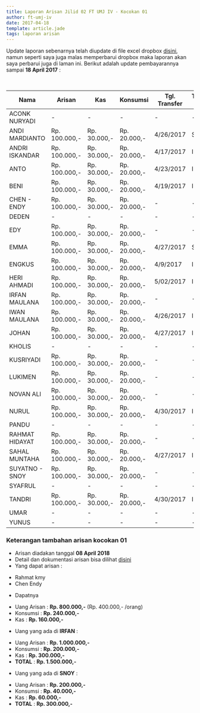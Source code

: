 ```yaml
---
title: Laporan Arisan Jilid 02 FT UMJ IV - Kocokan 01
author: ft-umj-iv
date: 2017-04-18
template: article.jade
tags: laporan arisan
---
```


Update laporan sebenarnya telah diupdate di file excel dropbox [disini](https://www.dropbox.com/s/lqrvit24hfh3fot/Arisan%20UMJ%20TechInfo4%20Jilid%2002.xlsx?dl=0), namun seperti saya juga malas memperbarui dropbox maka laporan akan saya perbarui juga di laman ini. Berikut adalah update pembayarannya sampai **18 April 2017** :

<br/>
<span class="more"></span>


|Nama						| Arisan 		  	| Kas 			| Konsumsi 		| Tgl. Transfer	| Transfered To |
|--------------------------	|-------------------|---------------|---------------|---------------|---------------|
| ACONK NURYADI 			|- 			  		| -				| -				|-				|-				|
| ANDI MARDIANTO 			|Rp. 100.000,- 		|Rp. 30.000,-	| Rp. 20.000,-	|4/26/2017		| SNOY			|
| ANDRI ISKANDAR 			|Rp. 100.000,- 		|Rp. 30.000,-	| Rp. 20.000,-	|4/17/2017		| IRFAN			|
| ANTO  						  |Rp. 100.000,- 		|Rp. 30.000,-	| Rp. 20.000,-	|4/23/2017		| IRFAN			|
| BENI 						    |Rp. 100.000,- 		|Rp. 30.000,-	| Rp. 20.000,-	|4/19/2017		| IRFAN			|
| CHEN - ENDY 				|Rp. 100.000,- 		|Rp. 30.000,-	| Rp. 20.000,-	|-				|-				|
| DEDEN 					    |- 			  		| -				| -				|-				|-				|
| EDY 						    |Rp. 100.000,- 		|Rp. 30.000,-	| Rp. 20.000,-	|-				|-				|
| EMMA 						    |Rp. 100.000,- 		|Rp. 30.000,-	| Rp. 20.000,-	|4/27/2017		| SNOY			|
| ENGKUS 					    |Rp. 100.000,-		|Rp. 30.000,-	| Rp. 20.000,-	|4/9/2017		| IRFAN			|
| HERI AHMADI 				|Rp. 100.000,- 		|Rp. 30.000,-	| Rp. 20.000,-	|5/02/2017		| IRFAN			|
| IRFAN MAULANA 			|Rp. 100.000,- 		|Rp. 30.000,-	| Rp. 20.000,-	|-				|-				|
| IWAN MAULANA 				|Rp. 100.000,- 		|Rp. 30.000,-	| Rp. 20.000,-	|4/26/2017		| IRFAN			|
| JOHAN 					    |Rp. 100.000,- 		|Rp. 30.000,-	| Rp. 20.000,-	|4/27/2017		| IRFAN			|
| KHOLIS 					    |- 			  		| -				| -				|-				|-				|
| KUSRIYADI 				  |Rp. 100.000,- 		|Rp. 30.000,-	| Rp. 20.000,-	|-				|-				|
| LUKIMEN 					  |Rp. 100.000,- 		|Rp. 30.000,-	| Rp. 20.000,-	|-				|-				|
| NOVAN ALI 				  |Rp. 100.000,- 		|Rp. 30.000,-	| Rp. 20.000,-	|-				|-				|
| NURUL				 		    |Rp. 100.000,- 		|Rp. 30.000,-	| Rp. 20.000,-	|4/30/2017		| IRFAN			|
| PANDU 					    |	- 			  	| -				| -				|-				|-				|
| RAHMAT HIDAYAT 			|Rp. 100.000,- 		|Rp. 30.000,-	| Rp. 20.000,-	|-				|-				|
| SAHAL MUNTAHA 			|Rp. 100.000,- 		|Rp. 30.000,-	| Rp. 20.000,-	|4/27/2017		| IRFAN			|
| SUYATNO - SNOY 			|Rp. 100.000,- 		|Rp. 30.000,-	| Rp. 20.000,-	|-				|-				|
| SYAFRUL 					  |- 			  		| -				| -				|-				|-				|
| TANDRI 					    |Rp. 100.000,- 		|Rp. 30.000,-	| Rp. 20.000,-	|4/30/2017		| IRFAN			|
| UMAR 						    |- 			  		| -				| -				|-				|-				|
| YUNUS 					    |- 			  		| -				| -				|-				|-				|



### Keterangan tambahan arisan kocokan 01
+ Arisan diadakan tanggal **08 April 2018**
+ Detail dan dokumentasi arisan bisa dilihat [disini](https://ft-umj-4.github.io/story/articles/arisan-jilid-2-01-Rumah-Rahmat/)
+ Yang dapat arisan :
 - Rahmat kmy
 - Chen Endy
+ Dapatnya
 - Uang Arisan	 : **Rp. 800.000,-** (Rp. 400.000,- /orang)
 - Konsumsi 	   : **Rp. 240.000,-**
 - Kas 			     : **Rp. 160.000,-**
+ Uang yang ada di **IRFAN** :
 - Uang Arisan	 : **Rp. 1.000.000,-**
 - Konsumsi 	   : **Rp.   200.000,-**
 - Kas 			     : **Rp.   300.000,-**
 - **TOTAL**	   : **Rp. 1.500.000,-**
+ Uang yang ada di **SNOY** :
 - Uang Arisan	 : **Rp. 200.000,-**
 - Konsumsi 	   : **Rp.  40.000,-**
 - Kas 			     : **Rp.  60.000,-**
 - **TOTAL**	   : **Rp. 300.000,-**
